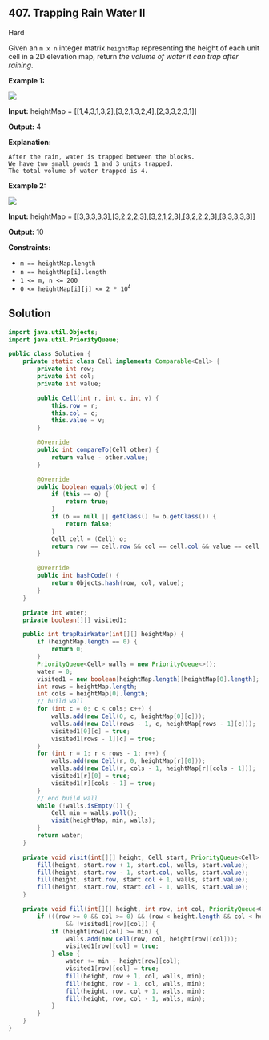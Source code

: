 ## 407\. Trapping Rain Water II

Hard

Given an `m x n` integer matrix `heightMap` representing the height of each unit cell in a 2D elevation map, return _the volume of water it can trap after raining_.

**Example 1:**

![](https://assets.leetcode.com/uploads/2021/04/08/trap1-3d.jpg)

**Input:** heightMap = [[1,4,3,1,3,2],[3,2,1,3,2,4],[2,3,3,2,3,1]]

**Output:** 4

**Explanation:**

    After the rain, water is trapped between the blocks.
    We have two small ponds 1 and 3 units trapped.
    The total volume of water trapped is 4. 

**Example 2:**

![](https://assets.leetcode.com/uploads/2021/04/08/trap2-3d.jpg)

**Input:** heightMap = [[3,3,3,3,3],[3,2,2,2,3],[3,2,1,2,3],[3,2,2,2,3],[3,3,3,3,3]]

**Output:** 10 

**Constraints:**

*   `m == heightMap.length`
*   `n == heightMap[i].length`
*   `1 <= m, n <= 200`
*   <code>0 <= heightMap[i][j] <= 2 * 10<sup>4</sup></code>

## Solution

```java
import java.util.Objects;
import java.util.PriorityQueue;

public class Solution {
    private static class Cell implements Comparable<Cell> {
        private int row;
        private int col;
        private int value;

        public Cell(int r, int c, int v) {
            this.row = r;
            this.col = c;
            this.value = v;
        }

        @Override
        public int compareTo(Cell other) {
            return value - other.value;
        }

        @Override
        public boolean equals(Object o) {
            if (this == o) {
                return true;
            }
            if (o == null || getClass() != o.getClass()) {
                return false;
            }
            Cell cell = (Cell) o;
            return row == cell.row && col == cell.col && value == cell.value;
        }

        @Override
        public int hashCode() {
            return Objects.hash(row, col, value);
        }
    }

    private int water;
    private boolean[][] visited1;

    public int trapRainWater(int[][] heightMap) {
        if (heightMap.length == 0) {
            return 0;
        }
        PriorityQueue<Cell> walls = new PriorityQueue<>();
        water = 0;
        visited1 = new boolean[heightMap.length][heightMap[0].length];
        int rows = heightMap.length;
        int cols = heightMap[0].length;
        // build wall
        for (int c = 0; c < cols; c++) {
            walls.add(new Cell(0, c, heightMap[0][c]));
            walls.add(new Cell(rows - 1, c, heightMap[rows - 1][c]));
            visited1[0][c] = true;
            visited1[rows - 1][c] = true;
        }
        for (int r = 1; r < rows - 1; r++) {
            walls.add(new Cell(r, 0, heightMap[r][0]));
            walls.add(new Cell(r, cols - 1, heightMap[r][cols - 1]));
            visited1[r][0] = true;
            visited1[r][cols - 1] = true;
        }
        // end build wall
        while (!walls.isEmpty()) {
            Cell min = walls.poll();
            visit(heightMap, min, walls);
        }
        return water;
    }

    private void visit(int[][] height, Cell start, PriorityQueue<Cell> walls) {
        fill(height, start.row + 1, start.col, walls, start.value);
        fill(height, start.row - 1, start.col, walls, start.value);
        fill(height, start.row, start.col + 1, walls, start.value);
        fill(height, start.row, start.col - 1, walls, start.value);
    }

    private void fill(int[][] height, int row, int col, PriorityQueue<Cell> walls, int min) {
        if (((row >= 0 && col >= 0) && (row < height.length && col < height[0].length))
                && !visited1[row][col]) {
            if (height[row][col] >= min) {
                walls.add(new Cell(row, col, height[row][col]));
                visited1[row][col] = true;
            } else {
                water += min - height[row][col];
                visited1[row][col] = true;
                fill(height, row + 1, col, walls, min);
                fill(height, row - 1, col, walls, min);
                fill(height, row, col + 1, walls, min);
                fill(height, row, col - 1, walls, min);
            }
        }
    }
}
```